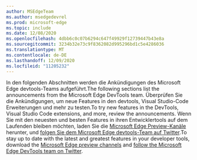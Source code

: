 ```yaml
---
author: MSEdgeTeam
ms.author: msedgedevrel
ms.prod: microsoft-edge
ms.topic: include
ms.date: 12/08/2020
ms.openlocfilehash: 4dbb6c0c07b6294c647f49929f12739447b43e8a
ms.sourcegitcommit: 3234b32e73c9f8362082d995296bd1c5e4286036
ms.translationtype: MT
ms.contentlocale: de-DE
ms.lasthandoff: 12/09/2020
ms.locfileid: "11205232"
---
```

<span data-ttu-id="6349b-101">In den folgenden Abschnitten werden die Ankündigungen des Microsoft Edge devtools-Teams aufgeführt.</span><span class="sxs-lookup"><span data-stu-id="6349b-101">The following sections list the announcements from the Microsoft Edge DevTools team.</span></span>  <span data-ttu-id="6349b-102">Überprüfen Sie die Ankündigungen, um neue Features in den devtools, Visual Studio-Code Erweiterungen und mehr zu testen.</span><span class="sxs-lookup"><span data-stu-id="6349b-102">To try new features in the DevTools, Visual Studio Code extensions, and more, review the announcements.</span></span>  <span data-ttu-id="6349b-103">Wenn Sie mit den neuesten und besten Features in ihren Entwicklertools auf dem Laufenden bleiben möchten, laden Sie die [Microsoft Edge Preview-Kanäle][MicrosoftEdgePreviewChannels] herunter, und [folgen Sie dem Microsoft Edge devtools-Team auf Twitter][EdgeDevToolsTwitterAccount].</span><span class="sxs-lookup"><span data-stu-id="6349b-103">To stay up to date with the latest and greatest features in your developer tools, download the [Microsoft Edge preview channels][MicrosoftEdgePreviewChannels] and [follow the Microsoft Edge DevTools team on Twitter][EdgeDevToolsTwitterAccount].</span></span>

<!-- links -->  

[MicrosoftEdgePreviewChannels]: https://www.microsoftedgeinsider.com/download "Microsoft Edge Preview-Kanäle"  

[EdgeDevToolsTwitterAccount]: https://twitter.com/EdgeDevTools "@EdgeDevTools Twitter-Konto"  
